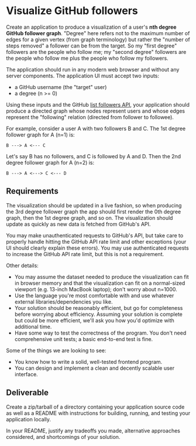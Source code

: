 Visualize GitHub followers
==========================

Create an application to produce a visualization of a user's **nth degree GitHub follower graph**.
"Degree" here refers not to the maximum number of edges for a given vertex (from graph terminology)
but rather the "number of steps removed" a follower can be from the target. So my "first degree"
followers are the people who follow me; my "second degree" followers are the people who follow me
plus the people who follow my followers.

The application should run in any modern web browser and without any server components.
The application UI must accept two inputs:

- a GitHub username (the "target" user)
- a degree (n >= 0)

Using these inputs and the GitHub [list followers API](https://developer.github.com/v3/users/followers/#list-followers-of-a-user),
your application should produce a directed graph whose nodes represent users and whose edges represent
the "following" relation (directed from follower to followee).

For example, consider a user A with two followers B and C. The 1st degree follower graph for A (n=1) is:

```
B ---> A <--- C
```

Let's say B has no followers, and C is followed by A and D. Then the 2nd degree follower graph for A (n=2) is:

```
B ---> A <---> C <--- D
```

Requirements
---

The visualization should be updated in a live fashion, so when producing the 3rd degree follower graph the app
should first render the 0th degree graph, then the 1st degree graph, and so on. The visualization should update
as quickly as new data is fetched from GitHub's API.

You may make unauthenticated requests to GitHub's API, but take care to properly handle hitting the GitHub API
rate limit and other exceptions (your UI should clearly explain these errors). You may use authenticated requests
to increase the GitHub API rate limit, but this is not a requirement.

Other details:

- You may assume the dataset needed to produce the visualization can fit in browser memory and that the
visualization can fit on a normal-sized viewport (e.g. 13-inch MacBook laptop); don't worry about n=1000.
- Use the language you're most comfortable with and use whatever external libraries/dependencies you like.
- Your solution should be reasonably efficient, but go for completeness before worrying about efficiency.
Assuming your solution is complete but could be more efficient, we'll ask you how you'd optimize with additional time.
- Have some way to test the correctness of the program. You don't need comprehensive unit tests; a basic end-to-end test is fine.

Some of the things we are looking to see:

- You know how to write a solid, well-tested frontend program.
- You can design and implement a clean and decently scalable user interface.

Deliverable
---

Create a zip/tarball of a directory containing your application source code as well as a README with instructions
for building, running, and testing your application locally.

In your README, justify any tradeoffs you made, alternative approaches considered, and shortcomings of your solution.


